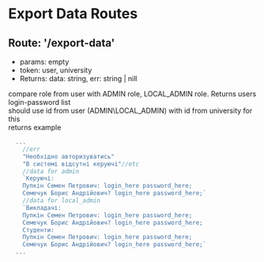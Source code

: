 <h1>Export Data Routes</h1>

## <h2>Route: '/export-data'</h2>

- params: empty
- token: user, university
- Returns: data: string, err: string | nill

<div>compare role from user with ADMIN role, LOCAL_ADMIN role. Returns users login-password list <br/>
should use id from user (ADMIN\LOCAL_ADMIN) with id from university for this<br/>
returns example</div>

```javascript
  ...
    //err
    "Необхідно авторизуватись"
    "В системі відсутні керуючі"//etc
    //data for admin
    `Керуючі:
    Пупкін Семен Петрович: login_here password_here;
    Семечук Борис Андрійович? login_here password_here;`
    //data for local_admin
    `Викладачі:
    Пупкін Семен Петрович: login_here password_here;
    Семечук Борис Андрійович? login_here password_here;
    Студенти:
    Пупкін Семен Петрович: login_here password_here;
    Семечук Борис Андрійович? login_here password_here;`
  ...
```
